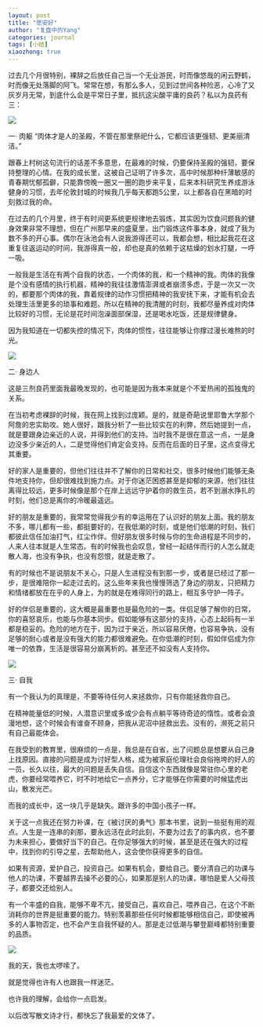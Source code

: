 ```yaml
---
layout: post
title: "愿安好"
author: "复盘中的Yang"
categories: journal
tags: [小结]
xiaozhong: true
---
```



过去几个月很特别，裸辞之后放任自己当一个无业游民，时而像悠哉的闲云野鹤，时而像无处落脚的阿飞。常常在想，有那么多人，见到过世间各种险恶，心冷了又灰岁月无常，到底什么会是平常日子里，抵抗这尖酸平庸的良药？私以为良药有三：

![](/assets/img/21wish1.jpeg?raw=true)

一· 肉躯
“肉体才是人的圣殿，不管在那里祭祀什么，它都应该更强韧、更美丽清洁。”

跟春上村树这句流行的话差不多意思，在最难的时候，仍要保持圣殿的强韧，要保持整理的心情。在我的成长里，这被自己证明了许多次，高中时候那种纤薄敏感的青春期忧郁孤僻，只能靠傍晚一圈又一圈的跑步来平复，后来本科研究生养成游泳健身的习惯，去年伦敦封城的时候我几乎每天都跑5公里，以上都各自在黑暗的时刻救过我的命。

在过去的几个月里，终于有时间更系统更规律地去锻炼，其实因为饮食问题我的健身效果非常不理想，但在广州那早来的盛夏里，出门锻炼这件事本身，就成了我为数不多的开心事。偶尔在泳池会有人说我游得还可以，我都会想，相比起我花在这重复往返运动的时间，我游得真一般，却也是真的依赖于这枯燥的划水打腿，一呼一吸。

一般我是生活在有两个自我的状态，一个肉体的我，和一个精神的我。肉体的我像是个没有感情的执行机器，精神的我往往激情澎湃或者崩溃多虑，于是一次又一次的，都要那个肉体的我，靠着规律的动作习惯把精神的我安抚下来，才能有机会去处理生活里更多的琐事和难题。所以在精神的我清醒的时刻，我都尽量养成对肉体比较好的习惯，无论是花时间泡澡面部保湿，还是喝水吃饭，还是规律健身。

因为我知道在一切都失控的情况下，肉体的惯性，往往能够让你撑过漫长难熬的时光。


![](/assets/img/21wish2.jpeg?raw=true)

二· 身边人

这是三剂良药里面我最晚发现的，也可能是因为我本来就是个不爱热闹的孤独鬼的关系。

在当初考虑裸辞的时候，我在网上找到过庞颖。是的，就是奇葩说里耶鲁大学那个阿詹的忠实助攻。她人很好，跟我分析了一些比较实在的利弊，然后她提到一点，就是要跟身边亲近的人说，并得到他们的支持。当时我不是很在意这一点，一是身边没多少亲近的人，二是觉得他们肯定会支持。反而在后面的日子里，这点变得尤其重要。

好的家人是重要的，但他们往往并不了解你的日常和社交，很多时候他们能够无条件地支持你，但却很难找到施力点。对于你迷茫困惑甚至是抑郁的来源，他们往往离得比较远，更多时候像是那个在岸上远远守护着你的救生员，若不到溺水挣扎的时刻，他们总是离你的冷暖最遥远。

好的朋友是重要的，我常常觉得我少有的幸运用在了认识好的朋友上面。我的朋友不多，哪儿都有一些，都挺要好的，在我低潮的时刻，或是他们低潮的时刻，我们都彼此信任加油打气，红尘作伴。但好朋友很多时候与你的生命进程是不同步的，人来人往本就是人生常态。有的时候我也会叹息，曾经一起结伴而行的人怎么就走散人海，也没有争执，也没有怨恨，就是走散了。

有的时候也不是说朋友不关心，只是人生进程没有到那一步，或者是已经过了那一步，是很难陪你一起走过去的。这么些年来我也慢慢筛选了身边的朋友，只把精力和情绪都放在在乎的人身上，为的就是在难得同行的路上，相互多守护一阵子。

好的伴侣是重要的，这大概是最重要也是最危险的一类。伴侣足够了解你的日常，你的喜怒哀乐，也能与你基本同步。假如能够有这部分的支持，心态上起码有一半都是稳妥的。危险的地方在于，因为过于亲近，所以容易厌倦，也容易争执，没有足够的耐心或者是没有强大的能力都很难避免。在你低潮的时刻，假如伴侣成为你唯一的依靠，生活是很容易分崩离析的。甚至还不如没有人支持你。


![](/assets/img/21wish3.jpeg?raw=true)

三· 自我

有一个我认为的真理是，不要等待任何人来拯救你，只有你能拯救你自己。

在精神能量低的时候，人潜意识里或多或少会有点躺平等待奇迹的惰性。或者会浪漫地想，这个时候会有谁奋不顾身，把我从泥沼中拯救出去。没有的，濒死之前只有自己最能体会。

在我受到的教育里，很麻烦的一点是，我总是在自省，出了问题总是想要从自己身上找原因。直接的问题是成为讨好型人格，成为被家庭伦理社会良俗拖垮的好人的一员，长久以往，最大的问题是丢失自信。自信这个东西就像是常驻你心里的老虎，你要经常喂养它，时不时地给它一点养分，它才能够在你需要的时候猛虎出山，散发光芒。

而我的成长中，这一块几乎是缺失。跟许多的中国小孩子一样。

关于这一点我还在努力补课，在《被讨厌的勇气》那本书里，说到一些挺有用的观点。人生是一连串的刹那，要永远活在此时此刻，不要为过去了的事内疚，也不要为未来担心，要做好当下的自己。在你足够强大的时候，甚至是还在强大的过程中，找到你的引导之星，去帮助他人，这会使你获得更多的自信。

如果有资源，爱护自己，投资自己。如果有机会，要给自己。要分清自己的功课与他人的功课，不要越界去操不必要的心，如果那是别人的功课，哪怕是爱人父母孩子，都要交还给别人。

有一个丰盛的自我，能够不卑不亢，接受自己，喜欢自己，喂养自己，在这个不断消耗你的世界是挺重要的能力。特别羡慕那些任何时候都能够相信自己，即使被再多的人事物否定，也不会产生自我怀疑的人。那是走过低潮与攀登巅峰都特别重要的品质。

![](/assets/img/21wish4.jpeg?raw=true)

我的天，我也太啰嗦了。

就是觉得也许有人也跟我一样迷茫。

也许我的理解，会给你一点启发。

以后改写散文诗才行，都快忘了我最爱的文体了。